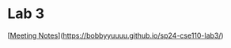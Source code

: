 # Lab 3
[[Meeting Notes](https://bobbyyuuuu.github.io/Lab2_Starter/)](https://bobbyyuuuu.github.io/sp24-cse110-lab3/)
